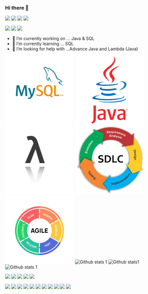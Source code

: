 ### Hi there 👋

[<img src="https://img.shields.io/badge/LinkedIn-0077B5?style=for-the-badge&logo=linkedin&logoColor=white" width="auto">](https://www.linkedin.com/in/cllozkaynak/) [<img src="https://img.shields.io/badge/Facebook-1877F2?style=for-the-badge&logo=facebook&logoColor=white" width="auto">](https://www.facebook.com/cllzkynk/) [<img src="https://img.shields.io/badge/Instagram-E4405F?style=for-the-badge&logo=instagram&logoColor=white" width="auto">](https://www.instagram.com/matematikcel/) [<img src="https://img.shields.io/badge/Reddit-FF4500?style=for-the-badge&logo=reddit&logoColor=white" width="auto">](https://www.reddit.com/user/cllzkynk)
 
 
 
 
<img src="https://img.shields.io/badge/C-00599C?style=for-the-badge&logo=c&logoColor=white" width="auto"> <img src="https://img.shields.io/badge/Java-ED8B00?style=for-the-badge&logo=java&logoColor=white" width="auto"> <img src="https://img.shields.io/badge/MySQL-005C84?style=for-the-badge&logo=mysql&logoColor=white" width="auto">
- 🔭 I’m currently working on ... Java & SQL
- 🌱 I’m currently learning ... SQL
- 🤔 I’m looking for help with ...Advance Java and Lambda (Java)


[<img src="https://github.com/cllzkynk/cllzkynk/blob/main/indir.png?raw=true" width="auto">](https://dev.mysql.com/) [<img src="https://github.com/cllzkynk/cllzkynk/blob/main/indir%20(1).png" width="auto">](https://docs.oracle.com/en/java/index.html) [<img src="https://github.com/cllzkynk/cllzkynk/blob/main/lambda%20(2).png" width="auto">](https://docs.oracle.com/javase/tutorial/java/javaOO/lambdaexpressions.html) [<img src="https://github.com/cllzkynk/cllzkynk/blob/main/sdlc.jpg" width="auto">](https://en.wikipedia.org/wiki/Systems_development_life_cycle)[<img src="https://github.com/cllzkynk/cllzkynk/blob/main/agile-icon-methodology-development-scrum-vector-30766921.jpg" width="auto">](https://www.atlassian.com/agile) ![Github stats 1](https://github-readme-stats.vercel.app/api/top-langs/?username=cllzkynk&show_icons=true&theme=radical)
![Github stats1](https://github-readme-stats.vercel.app/api?username=cllzkynk&show_icons=true&theme=radical)![Github stats 1](https://github-readme-streak-stats.herokuapp.com/?user=cllzkynk&show_icons=true&theme=radical)



 

[<img src="https://img.shields.io/badge/Eclipse-2C2255?style=for-the-badge&logo=eclipse&logoColor=white ?raw=true" width="auto">](https://www.eclipse.org/) [<img src="https://img.shields.io/badge/IntelliJIDEA-000000.svg?style=for-the-badge&logo=intellij-idea&logoColor=white" width="auto">](https://www.jetbrains.com/idea/) [<img src="https://img.shields.io/badge/Visual_Studio_Code-0078D4?style=for-the-badge&logo=visual%20studio%20code&logoColor=white" width="auto">](https://code.visualstudio.com/) [<img src="https://img.shields.io/badge/Visual_Studio-5C2D91?style=for-the-badge&logo=visual%20studio&logoColor=white" width="auto">](https://visualstudio.microsoft.com) [<img src="https://img.shields.io/badge/Notepad++-90E59A.svg?style=for-the-badge&logo=notepad%2B%2B&logoColor=black" width="auto">](https://en.wikipedia.org/wiki/Windows_Notepad)


<img src="https://img.shields.io/badge/Microsoft_Excel-217346?style=for-the-badge&logo=microsoft-excel&logoColor=white" width="auto"> <img src="https://img.shields.io/badge/Microsoft_PowerPoint-B7472A?style=for-the-badge&logo=microsoft-powerpoint&logoColor=white" width="auto"> <img src="https://img.shields.io/badge/Microsoft_Office-D83B01?style=for-the-badge&logo=microsoft-office&logoColor=white" width="auto"> <img src="https://img.shields.io/badge/Microsoft_SharePoint-0078D4?style=for-the-badge&logo=microsoft-sharepoint&logoColor=white" width="auto"> <img src="https://img.shields.io/badge/Microsoft_Word-2B579A?style=for-the-badge&logo=microsoft-word&logoColor=white" width="auto"> <img src="https://img.shields.io/badge/LibreOffice-18A303?style=for-the-badge&logo=LibreOffice&logoColor=white" width="auto"> <img src="https://img.shields.io/badge/Apache_OpenOffice-0E85CD?style=for-the-badge&logo=ApacheOpenOffice&logoColor=white" width="auto"> <img src="https://img.shields.io/badge/Trello-0052CC?style=for-the-badge&logo=trello&logoColor=white" width="auto"> <img src="https://img.shields.io/badge/Slack-4A154B?style=for-the-badge&logo=slack&logoColor=white" width="auto"> <img src="https://img.shields.io/badge/Microsoft_Teams-6264A7?style=for-the-badge&logo=microsoft-teams&logoColor=white" width="auto"> <img src="https://img.shields.io/badge/windows%20terminal-4D4D4D?style=for-the-badge&logo=windows%20terminal&logoColor=white" width="auto">

 

